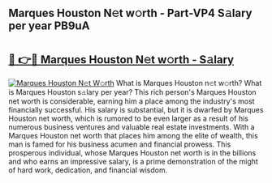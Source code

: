 ## Marques Houston N𝚎t w𝚘rth - Part-VP4 S𝚊lary per year PB9uA

# <h2><a href="http://gc3por.nevu.top/?p=Marques+Houston">🔗 👉🔴 Marques Houston N𝚎t w𝚘rth - S𝚊lary</a></h2>

[![Marques Houston N𝚎t W𝚘rth](https://i.imgur.com/Oavwk0R.jpeg)](http://gc3por.nevu.top/?p=Marques+Houston)
What is Marques Houston n𝚎t w𝚘rth? What is Marques Houston s𝚊lary per year?
This rich person's Marques Houston net worth is considerable, earning him a place among the industry's most financially successful. His salary is substantial, but it is dwarfed by Marques Houston net worth, which is rumored to be even larger as a result of his numerous business ventures and valuable real estate investments. With a Marques Houston net worth that places him among the elite of wealth, this man is famed for his business acumen and financial prowess. This prosperous individual, whose Marques Houston net worth is in the billions and who earns an impressive salary, is a prime demonstration of the might of hard work, dedication, and financial wisdom.
